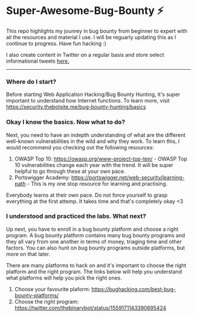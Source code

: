 # Super-Awesome-Bug-Bounty ⚡

This repo highlights my jounrey in bug bounty from beginner to expert with all the resources and material I use. I will be reguarly updating this as I continue to progress. Have fun hacking :)

I also create content in Twitter on a regular basis and store select informational tweets [here.](security.thebotsite.com)

----------------------------

### Where do I start?

Before starting Web Application Hacking/Bug Bounty Hunting, it's super important to understand how Internet functions. To learn more, visit https://security.thebotsite.me/bug-bounty-hunting/basics 

### Okay I know the basics. Now what to do?

Next, you need to have an indepth understanding of what are the different well-known vulnerabilities in the wild and why they work. To learn this, I would recommend you checking out the following resources:

1. OWASP Top 10: https://owasp.org/www-project-top-ten/ - OWASP Top 10 vulnerabilities change each year with the trend. It will be super helpful to go through these at your own pace.
2. Portswigger Academy: https://portswigger.net/web-security/learning-path - This is my one stop resource for learning and practising. 

Everybody learns at their own pace. Do not force yourself to grasp everything at the first attemp. It takes time and that's completely okay <3

### I understood and practiced the labs. What next?

Up next, you have to enroll in a bug bounty platform and choose a right program. A bug bounty platform contains many bug bounty programs and they all vary from one another in terms of money, triaging time and other factors. You can also hunt on bug bounty programs outside platforms, but more on that later. 

There are many platforms to hack on and it's important to choose the right platform and the right program. The links below will help you understand what platforms will help you pick the right ones.

1. Choose your favourite plaform: https://bughacking.com/best-bug-bounty-platforms/
2. Choose the right program: https://twitter.com/thebinarybot/status/1559171143390695424
